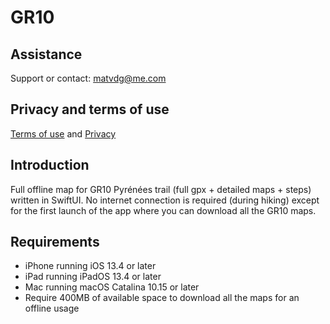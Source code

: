 # GR10

## Assistance
Support or contact: [matvdg@me.com](matvdg@me.com)

## Privacy and terms of use

[Terms of use](https://github.com/matvdg/GR10/blob/master/tou.md) and [Privacy](https://github.com/matvdg/GR10/blob/master/privacy.md)

## Introduction
Full offline map for GR10 Pyrénées trail (full gpx + detailed maps + steps) written in SwiftUI.
No internet connection is required (during hiking) except for the first launch of the app where you can download all the GR10 maps.

## Requirements
- iPhone running iOS 13.4 or later
- iPad running iPadOS 13.4 or later
- Mac running macOS Catalina 10.15 or later
- Require 400MB of available space to download all the maps for an offline usage

